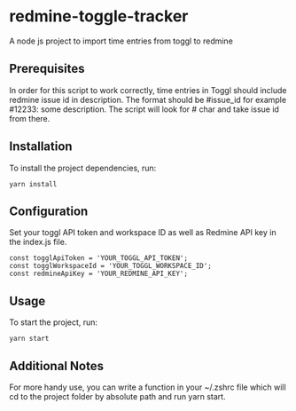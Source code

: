 # redmine-toggle-tracker
A node js project to import time entries from toggl to redmine 

## Prerequisites

In order for this script to work correctly, time entries in Toggl should include redmine issue id in description. The format should be #issue_id for example #12233: some description. The script will look for # char and take issue id from there.

## Installation

To install the project dependencies, run:

`yarn install`

## Configuration

Set your toggl API token and workspace ID as well as Redmine API key in the index.js file.

```
const togglApiToken = 'YOUR_TOGGL_API_TOKEN';
const togglWorkspaceId = 'YOUR_TOGGL_WORKSPACE_ID';
const redmineApiKey = 'YOUR_REDMINE_API_KEY';
```

## Usage

To start the project, run:

`yarn start`

## Additional Notes

For more handy use, you can write a function in your ~/.zshrc file which will cd to the project folder by absolute path and run yarn start.
